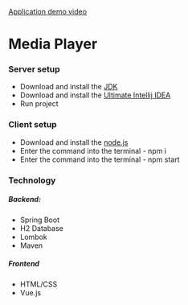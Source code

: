 [Application demo video](https://www.loom.com/share/885df645bf0149c99a55aa36a467fdc1)

# Media Player

### Server setup
* Download and install the [JDK](https://www.oracle.com/java/technologies/javase-downloads.html, "Download JDK") <br>
* Download and install the [Ultimate Intellij IDEA](https://www.jetbrains.com/ru-ru/idea/download/#section=windows) <br>
* Run project

### Client setup
* Download and install the [node.js](https://nodejs.org/uk/download/) <br>
* Enter the command into the terminal - npm i
* Enter the command into the terminal - npm start

### Technology

##### Backend:
* Spring Boot
* H2 Database
* Lombok
* Maven

##### Frontend
* HTML/CSS
* Vue.js
